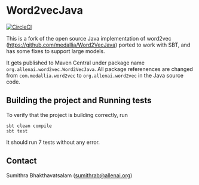 # Word2vecJava

[![CircleCI](https://circleci.com/gh/allenai/Word2VecJava.svg?style=svg)](https://circleci.com/gh/allenai/Word2VecJava)

This is a fork of the open source Java implementation of word2vec (https://github.com/medallia/Word2VecJava) ported to work with SBT, and has some fixes to support large models. 

It gets published to Maven Central under package name `org.allenai.word2vec.Word2VecJava`. All package referenences are changed from `com.medallia.word2vec` to `org.allenai.word2vec` in the Java source code.

## Building the project and Running tests
To verify that the project is building correctly, run 
```
sbt clean compile
sbt test
```

It should run 7 tests without any error.

## Contact
Sumithra Bhakthavatsalam (sumithrab@allenai.org)
